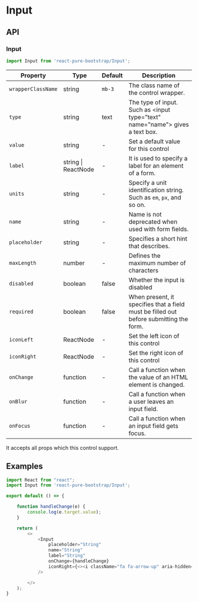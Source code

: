 # Input


## API

### Input
```js
import Input from 'react-pure-bootstrap/Input';
```
| Property | Type | Default | Description |
| --- | --- | --- | --- |
| `wrapperClassName` | string | `mb-3` | The class name of the control wrapper. |
| `type` | string | text | The type of input. Such as \<input type="text" name="name"\> gives a text box. |
| `value` | string | - | Set a default value for this control |
| `label` | string \| ReactNode | - | It is used to specify a label for an element of a form. |
| `units` | string | - | Specify a unit identification string. Such as `em`, `px`, and so on. |
| `name` | string | - | Name is not deprecated when used with form fields. |
| `placeholder` | string | - |  Specifies a short hint that describes. |
| `maxLength` | number | - | Defines the maximum number of characters |
| `disabled` | boolean | false | Whether the input is disabled |
| `required` | boolean | false | When present, it specifies that a field must be filled out before submitting the form. |
| `iconLeft` | ReactNode  | - | Set the left icon of this control |
| `iconRight` | ReactNode  | - | Set the right icon of this control |
| `onChange` | function  | - | Call a function when the value of an HTML element is changed. |
| `onBlur` | function  | - | Call a function when a user leaves an input field. |
| `onFocus` | function  | - | Call a function when an input field gets focus. |


It accepts all props which this control support.

## Examples

```js
import React from "react";
import Input from 'react-pure-bootstrap/Input';

export default () => {

    function handleChange(e) {
        console.log(e.target.value);
    }

    return (
        <>
            <Input
                placeholder="String"
                name="String"
                label="String"
                onChange={handleChange}
                iconRight={<><i className="fa fa-arrow-up" aria-hidden="true"></i></>}
            />

        </>
    );
}
```